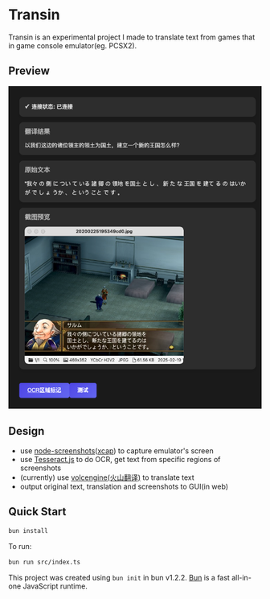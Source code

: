 # Transin

Transin is an experimental project I made to translate text from games that in game console emulator(eg. PCSX2).

## Preview

![Transin UI Preview](preview.png)

## Design

- use [node-screenshots](https://github.com/nashaofu/node-screenshots)([xcap](https://github.com/nashaofu/xcap)) to capture emulator's screen
- use [Tesseract.js](https://github.com/naptha/tesseract.js/) to do OCR, get text from specific regions of screenshots
- (currently) use [volcengine(火山翻译)](https://translate.volcengine.com/api) to translate text
- output original text, translation and screenshots to GUI(in web)

## Quick Start

```bash
bun install
```

To run:

```bash
bun run src/index.ts
```

This project was created using `bun init` in bun v1.2.2. [Bun](https://bun.sh) is a fast all-in-one JavaScript runtime.
